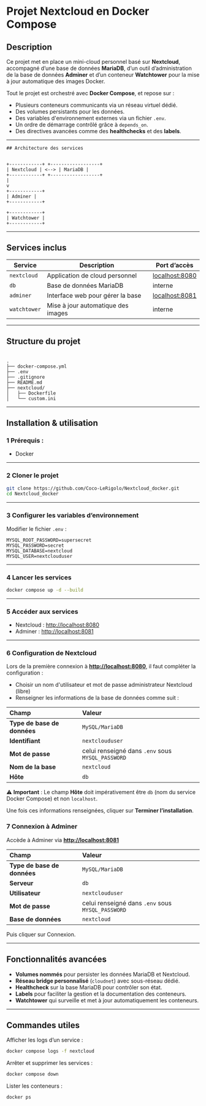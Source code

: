 
# Projet Nextcloud en Docker Compose

## Description

Ce projet met en place un mini-cloud personnel basé sur **Nextcloud**, accompagné d’une base de données **MariaDB**, d’un outil d’administration de la base de données **Adminer** et d’un conteneur **Watchtower** pour la mise à jour automatique des images Docker.

Tout le projet est orchestré avec **Docker Compose**, et repose sur :
- Plusieurs conteneurs communicants via un réseau virtuel dédié.
- Des volumes persistants pour les données.
- Des variables d'environnement externes via un fichier `.env`.
- Un ordre de démarrage contrôlé grâce à `depends_on`.
- Des directives avancées comme des **healthchecks** et des **labels**.

---
```
## Architecture des services


+------------+ +------------------+
| Nextcloud | <--> | MariaDB |
+------------+ +------------------+
|
v
+------------+
| Adminer |
+------------+

+------------+
| Watchtower |
+------------+

```

---

## Services inclus

| Service    | Description                          | Port d’accès  |
|------------|--------------------------------------|---------------|
| `nextcloud` | Application de cloud personnel       | [localhost:8080](http://localhost:8080) |
| `db`        | Base de données MariaDB              | interne       |
| `adminer`   | Interface web pour gérer la base     | [localhost:8081](http://localhost:8081) |
| `watchtower`| Mise à jour automatique des images   | interne       |

---

## Structure du projet

```

.
├── docker-compose.yml
├── .env
├── .gitignore
├── README.md
├── nextcloud/
│   ├── Dockerfile
│   └── custom.ini

````

---

## Installation & utilisation

### 1️ Prérequis :
- Docker

---

### 2️ Cloner le projet

```bash
git clone https://github.com/Coco-LeRigolo/Nextcloud_docker.git
cd Nextcloud_docker
````

---

### 3️ Configurer les variables d’environnement

Modifier le fichier `.env` :

```env
MYSQL_ROOT_PASSWORD=supersecret
MYSQL_PASSWORD=secret
MYSQL_DATABASE=nextcloud
MYSQL_USER=nextclouduser
```

---

### 4️ Lancer les services

```bash
docker compose up -d --build
```

---

### 5️ Accéder aux services

* Nextcloud : [http://localhost:8080](http://localhost:8080)
* Adminer : [http://localhost:8081](http://localhost:8081)

---

### 6️ Configuration de Nextcloud

Lors de la première connexion à **[http://localhost:8080](http://localhost:8080)**, il faut compléter la configuration :

* Choisir un nom d'utilisateur et mot de passe administrateur Nextcloud (libre)
* Renseigner les informations de la base de données comme suit :

| Champ                       | Valeur                                            |
| :-------------------------- | :------------------------------------------------ |
| **Type de base de données** | `MySQL/MariaDB`                                   |
| **Identifiant**             | `nextclouduser`                                   |
| **Mot de passe**            | celui renseigné dans `.env` sous `MYSQL_PASSWORD` |
| **Nom de la base**          | `nextcloud`                                       |
| **Hôte**                    | `db`                                              |

⚠ **Important** :
Le champ **Hôte** doit impérativement être `db` (nom du service Docker Compose) et non `localhost`.

Une fois ces informations renseignées, cliquer sur **Terminer l’installation**.

### 7 Connexion à Adminer

Accède à Adminer via **[http://localhost:8081](http://localhost:8081)**

| Champ                       | Valeur                                            |
| :-------------------------- | :------------------------------------------------ |
| **Type de base de données** | `MySQL/MariaDB`                                   |
| **Serveur**                 | `db`                                              |
| **Utilisateur**             | `nextclouduser`                                   |
| **Mot de passe**            | celui renseigné dans `.env` sous `MYSQL_PASSWORD` |
| **Base de données**         | `nextcloud`                                       |

Puis cliquer sur Connexion.

---

## Fonctionnalités avancées

*  **Volumes nommés** pour persister les données MariaDB et Nextcloud.
*  **Réseau bridge personnalisé** (`cloudnet`) avec sous-réseau dédié.
*  **Healthcheck** sur la base MariaDB pour contrôler son état.
*  **Labels** pour faciliter la gestion et la documentation des conteneurs.
*  **Watchtower** qui surveille et met à jour automatiquement les conteneurs.

---

## Commandes utiles

Afficher les logs d’un service :

```bash
docker compose logs -f nextcloud
```

Arrêter et supprimer les services :

```bash
docker compose down
```

Lister les conteneurs :

```bash
docker ps
```

